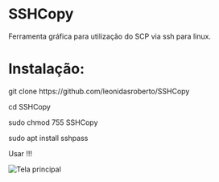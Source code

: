 # SSHCopy
Ferramenta gráfica para utilização do SCP via ssh para linux.
# Instalação: 
<p>git clone https://github.com/leonidasroberto/SSHCopy</p>
<p>cd SSHCopy</p>
<p>sudo chmod 755 SSHCopy</p>
<p>sudo apt install sshpass</p>
<p>Usar !!!<p/>
<p>
<img src="https://uploaddeimagens.com.br/imagens/githubbb-png" alt="Tela principal" />
</p>

